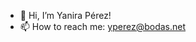 - 👋 Hi, I’m Yanira Pérez!
- 📫 How to reach me: yperez@bodas.net

<!---
yperez-tkww/yperez-tkww is a ✨ special ✨ repository because its `README.md` (this file) appears on your GitHub profile.
You can click the Preview link to take a look at your changes.
--->
